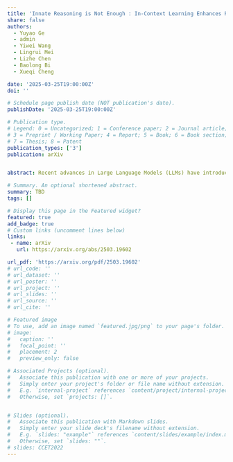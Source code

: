 ```yaml
---
title: 'Innate Reasoning is Not Enough : In-Context Learning Enhances Reasoning Large Language Models with Less Overthinking'
share: false
authors:
  - Yuyao Ge
  - admin
  - Yiwei Wang
  - Lingrui Mei
  - Lizhe Chen
  - Baolong Bi
  - Xueqi Cheng

date: '2025-03-25T19:00:00Z'
doi: ''

# Schedule page publish date (NOT publication's date).
publishDate: '2025-03-25T19:00:00Z'

# Publication type.
# Legend: 0 = Uncategorized; 1 = Conference paper; 2 = Journal article;
# 3 = Preprint / Working Paper; 4 = Report; 5 = Book; 6 = Book section;
# 7 = Thesis; 8 = Patent
publication_types: ['3']
publication: arXiv


abstract: Recent advances in Large Language Models (LLMs) have introduced Reasoning Large Language Models (RLLMs), which employ extended thinking processes with reflection and self-correction capabilities, demonstrating the effectiveness of test-time scaling. RLLMs exhibit innate Chain-of-Thought (CoT) reasoning capability obtained from training, leading to a natural question$:$ "Is CoT prompting, a popular In-Context Learning (ICL) method for chat LLMs, necessary to enhance the reasoning capability of RLLMs?" In this work, we present the first comprehensive analysis of the impacts of Zero-shot CoT and Few-shot CoT on RLLMs across mathematical reasoning tasks. We examine models ranging from 1.5B to 32B parameters, finding that contrary to concerns, CoT prompting significantly enhances RLLMs' performance in most scenarios. Our results reveal distinct patterns$:$ large-capacity models show minimal improvement on simple tasks but substantial gains on complex problems, while smaller models exhibit the opposite behavior. Further analysis demonstrates that CoT prompting effectively controls the distribution of the numbers of thinking tokens and reasoning steps, reducing excessive reflections by approximately 90% in some cases. Moreover, attention logits analysis reveals the RLLMs' overfitting to reflection-related words, which is mitigated by external CoT guidance. Notably, our experiments indicate that for RLLMs, one-shot CoT consistently yields superior performance compared to Few-shot CoT approaches. Our findings provide important insights for optimizing RLLMs' performance through appropriate prompting strategies.

# Summary. An optional shortened abstract.
summary: TBD
tags: []

# Display this page in the Featured widget?
featured: true
add_badge: true
# Custom links (uncomment lines below)
links:
 - name: arXiv
   url: https://arxiv.org/abs/2503.19602

url_pdf: 'https://arxiv.org/pdf/2503.19602'
# url_code: ''
# url_dataset: ''
# url_poster: ''
# url_project: ''
# url_slides: ''
# url_source: ''
# url_cite: ''

# Featured image
# To use, add an image named `featured.jpg/png` to your page's folder.
# image:
#   caption: ''
#   focal_point: ''
#   placement: 2
#   preview_only: false

# Associated Projects (optional).
#   Associate this publication with one or more of your projects.
#   Simply enter your project's folder or file name without extension.
#   E.g. `internal-project` references `content/project/internal-project/index.md`.
#   Otherwise, set `projects: []`.


# Slides (optional).
#   Associate this publication with Markdown slides.
#   Simply enter your slide deck's filename without extension.
#   E.g. `slides: "example"` references `content/slides/example/index.md`.
#   Otherwise, set `slides: ""`.
# slides: CCET2022
---
```




